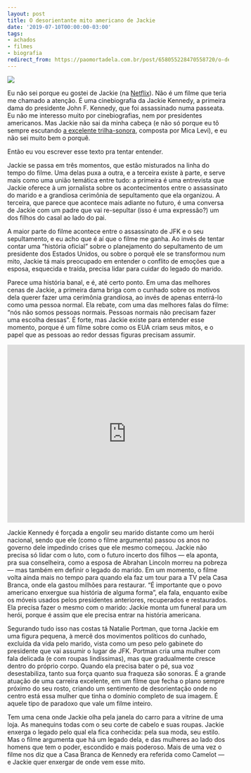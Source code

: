 ```yaml
---
layout: post
title: O desorientante mito americano de Jackie
date: '2019-07-10T00:00:00-03:00'
tags:
- achados
- filmes
- biografia
redirect_from: https://paomortadela.com.br/post/658055228470558720/o-desorientante-mito-americano-de-jackie
---
```

![](https://64.media.tumblr.com/1f28d241b6d087dba5c217da00bb5602/3e5c1073fe0fa64b-0f/s540x810/317f710f31f98eed7ee393defb02830087336ff8.png)

Eu não sei porque eu gostei de Jackie (na [Netflix](https://www.netflix.com/title/80141892)). Não é um filme que teria me chamado a atenção. É uma cinebiografia da Jackie Kennedy, a primeira dama do presidente John F. Kennedy, que foi assassinado numa passeata. Eu não me interesso muito por cinebiografias, nem por presidentes americanos. Mas Jackie não sai da minha cabeça (e não só porque eu tô sempre escutando [a excelente trilha-sonora](https://open.spotify.com/album/26oV0D5W0BYifdA6twoivA), composta por Mica Levi), e eu não sei muito bem o porquê.

Então eu vou escrever esse texto pra tentar entender.

Jackie se passa em três momentos, que estão misturados na linha do tempo do filme. Uma delas puxa a outra, e a terceira existe à parte, e serve mais como uma união temática entre tudo: a primeira é uma entrevista que Jackie oferece à um jornalista sobre os acontecimentos entre o assassinato do marido e a grandiosa cerimônia de sepultamento que ela organizou. A terceira, que parece que acontece mais adiante no futuro, é uma conversa de Jackie com um padre que vai re-sepultar (isso é uma expressão?) um dos filhos do casal ao lado do pai.

A maior parte do filme acontece entre o assassinato de JFK e o seu sepultamento, e eu acho que é aí que o filme me ganha. Ao invés de tentar contar uma “história oficial” sobre o planejamento do sepultamento de um presidente dos Estados Unidos, ou sobre o porquê ele se transformou num mito, Jackie tá mais preocupado em entender o conflito de emoções que a esposa, esquecida e traída, precisa lidar para cuidar do legado do marido.

Parece uma história banal, e é, até certo ponto. Em uma das melhores cenas de Jackie, a primeira dama briga com o cunhado sobre os motivos dela querer fazer uma cerimônia grandiosa, ao invés de apenas enterrá-lo como uma pessoa normal. Ela rebate, com uma das melhores falas do filme: “nós não somos pessoas normais. Pessoas normais não precisam fazer uma escolha dessas”. É forte, mas Jackie existe para entender esse momento, porque é um filme sobre como os EUA criam seus mitos, e o papel que as pessoas ao redor dessas figuras precisam assumir.

<iframe id="youtube_iframe" src="https://www.youtube.com/embed/uySAZY3TMwQ?feature=oembed&amp;enablejsapi=1&amp;origin=https://safe.txmblr.com&amp;wmode=opaque" allow="accelerometer; autoplay; clipboard-write; encrypted-media; gyroscope; picture-in-picture" allowfullscreen="" width="540" height="404" frameborder="0"></iframe>

Jackie Kennedy é forçada a engolir seu marido distante como um herói nacional, sendo que ele (como o filme argumenta) passou os anos no governo dele impedindo crises que ele mesmo começou. Jackie não precisa só lidar com o luto, com o futuro incerto dos filhos — ela aponta, pra sua conselheira, como a esposa de Abrahan Lincoln morreu na pobreza — mas também em definir o legado do marido. Em um momento, o filme volta ainda mais no tempo para quando ela faz um tour para a TV pela Casa Branca, onde ela gastou milhões para restaurar. “É importante que o povo americano enxergue sua história de alguma forma”, ela fala, enquanto exibe os móveis usados pelos presidentes anteriores, recuperados e restaurados. Ela precisa fazer o mesmo com o marido: Jackie monta um funeral para um herói, porque é assim que ele precisa entrar na história americana.

Segurando tudo isso nas costas tá Natalie Portman, que torna Jackie em uma figura pequena, à mercê dos movimentos políticos do cunhado, excluída da vida pelo marido, vista como um peso pelo gabinete do presidente que vai assumir o lugar de JFK. Portman cria uma mulher com fala delicada (e com roupas lindíssimas), mas que gradualmente cresce dentro do próprio corpo. Quando ela precisa bater o pé, sua voz desestabiliza, tanto sua força quanto sua fraqueza são sonoras. É a grande atuação de uma carreira excelente, em um filme que fecha o plano sempre próximo do seu rosto, criando um sentimento de desorientação onde no centro está essa mulher que tinha o domínio completo de sua imagem. É aquele tipo de paradoxo que vale um filme inteiro.

Tem uma cena onde Jackie olha pela janela do carro para a vitrine de uma loja. As manequins todas com o seu corte de cabelo e suas roupas. Jackie enxerga o legado pelo qual ela fica conhecida: pela sua moda, seu estilo. Mas o filme argumenta que há um legado dela, e das mulheres ao lado dos homens que tem o poder, escondido e mais poderoso. Mais de uma vez o filme nos diz que a Casa Branca de Kennedy era referida como Camelot — e Jackie quer enxergar de onde vem esse mito.

